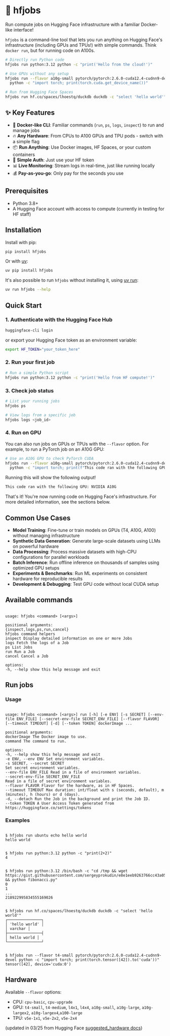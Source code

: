 # 🚀 hfjobs

Run compute jobs on Hugging Face infrastructure with a familiar Docker-like interface!

`hfjobs` is a command-line tool that lets you run anything on Hugging Face's infrastructure (including GPUs and TPUs!) with simple commands. Think `docker run`, but for running code on A100s.

```bash
# Directly run Python code
hfjobs run python:3.12 python -c "print('Hello from the cloud!')"

# Use GPUs without any setup
hfjobs run --flavor a10g-small pytorch/pytorch:2.6.0-cuda12.4-cudnn9-devel \
  python -c "import torch; print(torch.cuda.get_device_name())"

# Run from Hugging Face Spaces
hfjobs run hf.co/spaces/lhoestq/duckdb duckdb -c "select 'hello world'"
```

## ✨ Key Features

- 🐳 **Docker-like CLI**: Familiar commands (`run`, `ps`, `logs`, `inspect`) to run and manage jobs
- 🔥 **Any Hardware**: From CPUs to A100 GPUs and TPU pods - switch with a simple flag
- 📦 **Run Anything**: Use Docker images, HF Spaces, or your custom containers
- 🔐 **Simple Auth**: Just use your HF token
- 📊 **Live Monitoring**: Stream logs in real-time, just like running locally
- 💰 **Pay-as-you-go**: Only pay for the seconds you use

## Prerequisites

- Python 3.8+
- A Hugging Face account with access to compute (currently in testing for HF staff)

## Installation

Install with pip:

```bash
pip install hfjobs
```

Or with [uv](https://docs.astral.sh/uv/):

```bash
uv pip install hfjobs
```

It's also possible to run `hfjobs` without installing it, using [uv run](https://docs.astral.sh/uv/):

```bash
uv run hfjobs --help
```

## Quick Start

### 1. Authenticate with the Hugging Face Hub

```bash
huggingface-cli login
```

or export your Hugging Face token as an environment variable:

```bash
export HF_TOKEN="your_token_here"
```

### 2. Run your first job

```bash
# Run a simple Python script
hfjobs run python:3.12 python -c "print('Hello from HF compute!')"
```

### 3. Check job status

```bash
# List your running jobs
hfjobs ps

# View logs from a specific job
hfjobs logs <job_id>
```

### 4. Run on GPU

You can also run jobs on GPUs or TPUs with the `--flavor` option. For example, to run a PyTorch job on an A10G GPU:

```bash
# Use an A10G GPU to check PyTorch CUDA
hfjobs run --flavor a10g-small pytorch/pytorch:2.6.0-cuda12.4-cudnn9-devel \
  python -c "import torch; print(f"This code ran with the following GPU: {torch.cuda.get_device_name()}")"
```

Running this will show the following output!

```bash
This code ran with the following GPU: NVIDIA A10G
```

That's it! You're now running code on Hugging Face's infrastructure. For more detailed information, see the sections below.

## Common Use Cases

- **Model Training**: Fine-tune or train models on GPUs (T4, A10G, A100) without managing infrastructure
- **Synthetic Data Generation**: Generate large-scale datasets using LLMs on powerful hardware
- **Data Processing**: Process massive datasets with high-CPU configurations for parallel workloads
- **Batch Inference**: Run offline inference on thousands of samples using optimized GPU setups
- **Experiments & Benchmarks**: Run ML experiments on consistent hardware for reproducible results
- **Development & Debugging**: Test GPU code without local CUDA setup

## Available commands

```

usage: hfjobs <command> [<args>]

positional arguments:
{inspect,logs,ps,run,cancel}
hfjobs command helpers
inspect Display detailed information on one or more Jobs
logs Fetch the logs of a Job
ps List Jobs
run Run a Job
cancel Cancel a Job

options:
-h, --help show this help message and exit

```

## Run jobs

### Usage

```

usage: hfjobs <command> [<args>] run [-h] [-e ENV] [-s SECRET] [--env-file ENV_FILE] [--secret-env-file SECRET_ENV_FILE] [--flavor FLAVOR] [--timeout TIMEOUT] [-d] [--token TOKEN] dockerImage ...

positional arguments:
dockerImage The Docker image to use.
command The command to run.

options:
-h, --help show this help message and exit
-e ENV, --env ENV Set environment variables.
-s SECRET, --secret SECRET
Set secret environment variables.
--env-file ENV_FILE Read in a file of environment variables.
--secret-env-file SECRET_ENV_FILE
Read in a file of secret environment variables.
--flavor FLAVOR Flavor for the hardware, as in HF Spaces.
--timeout TIMEOUT Max duration: int/float with s (seconds, default), m (minutes), h (hours) or d (days).
-d, --detach Run the Job in the background and print the Job ID.
--token TOKEN A User Access Token generated from https://huggingface.co/settings/tokens

```

### Examples

```

$ hfjobs run ubuntu echo hello world
hello world

```

```

$ hfjobs run python:3.12 python -c "print(2+2)"
4

```

```

$ hfjobs run python:3.12 /bin/bash -c "cd /tmp && wget https://gist.githubusercontent.com/sergeyprokudin/e8e1eeb9263766cc43a05ab9190442e4/raw/3c34504fd646517aeb15903700f8e9c1f4d6d2e5/fibonacci.py && python fibonacci.py"
0
1
...
218922995834555169026

```

```

$ hfjobs run hf.co/spaces/lhoestq/duckdb duckdb -c "select 'hello world'"
┌───────────────┐
│ 'hello world' │
│ varchar │
├───────────────┤
│ hello world │
└───────────────┘

```

```

$ hfjobs run --flavor t4-small pytorch/pytorch:2.6.0-cuda12.4-cudnn9-devel python -c "import torch; print(torch.tensor([42]).to('cuda'))"
tensor([42], device='cuda:0')

```

## Hardware

Available `--flavor` options:

- CPU: `cpu-basic`, `cpu-upgrade`
- GPU: `t4-small`, `t4-medium`, `l4x1`, `l4x4`, `a10g-small`, `a10g-large`, `a10g-largex2`, `a10g-largex4`,`a100-large`
- TPU: `v5e-1x1`, `v5e-2x2`, `v5e-2x4`

(updated in 03/25 from Hugging Face [suggested_hardware docs](https://huggingface.co/docs/hub/en/spaces-config-reference))
